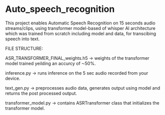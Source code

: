 # Auto_speech_recognition
This project enables Automatic Speech Recognition on  15 seconds audio streams/clips, using transformer model-based of whisper AI architecture which was trained from scratch including model and data, for transcibing speech into text.

FILE STRUCTURE:

ASR_TRANSFORMER_FINAL_weights.h5 -> weights of the transformer model trained yeilding an accurcy of ⁓50%.

inference.py -> runs inference on the 5 sec audio recorded from your device.

text_gen.py -> preprocesses audio data, generates output using model and returns the post processed output.

transformer_model.py -> contains ASRTransformer class that initializes the transformer model.
